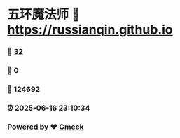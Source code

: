 # 五环魔法师 :link: https://russianqin.github.io 
### :page_facing_up: [32](https://russianqin.github.io/tag.html) 
### :speech_balloon: 0 
### :hibiscus: 124692 
### :alarm_clock: 2025-06-16 23:10:34 
### Powered by :heart: [Gmeek](https://github.com/Meekdai/Gmeek)
